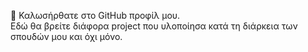  👋 Καλωσήρθατε στο GitHub προφίλ μου.\
Εδώ θα βρείτε διάφορα project που υλοποίησα κατά τη διάρκεια των σπουδών μου και όχι μόνο.

<!---
akoutsop1909/akoutsop1909 is a ✨ special ✨ repository because its `README.md` (this file) appears on your GitHub profile.
You can click the Preview link to take a look at your changes.
--->
